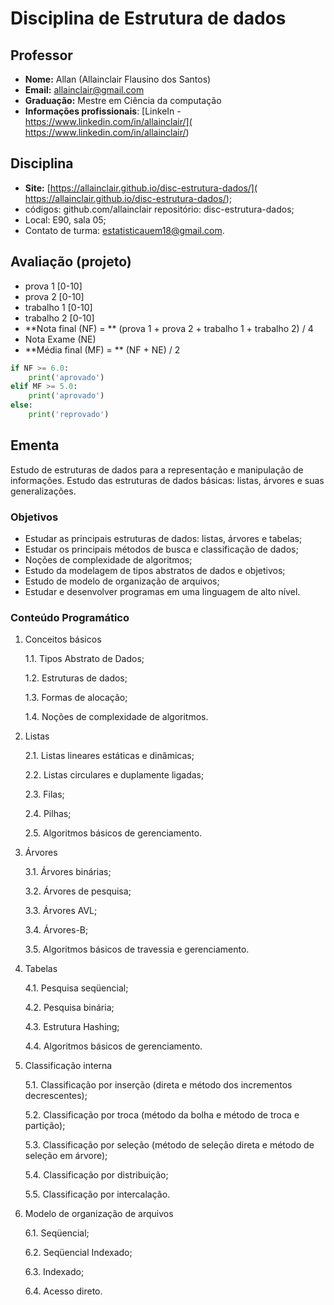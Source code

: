 # Disciplina de Estrutura de dados


## Professor

* **Nome:** Allan (Allainclair Flausino dos Santos)
* **Email:** allainclair@gmail.com
* **Graduação:** Mestre em Ciência da computação
* **Informações profissionais**: [LinkeIn - https://www.linkedin.com/in/allainclair/](
  https://www.linkedin.com/in/allainclair/)

## Disciplina

* **Site:** [https://allainclair.github.io/disc-estrutura-dados/](
  https://allainclair.github.io/disc-estrutura-dados/);
* códigos: github.com/allainclair repositório: disc-estrutura-dados;
* Local: E90, sala 05;
* Contato de turma: estatisticauem18@gmail.com.

## Avaliação (projeto)

* prova 1 [0-10]
* prova 2 [0-10]
* trabalho 1 [0-10]
* trabalho 2 [0-10]
* **Nota final (NF) = ** (prova 1 + prova 2 + trabalho 1 + trabalho 2) / 4
* Nota Exame (NE)
* **Média final (MF) = ** (NF + NE) / 2

```Python tab=
if NF >= 6.0:
    print('aprovado')
elif MF >= 5.0:
    print('aprovado')
else:
    print('reprovado')
```

## Ementa

Estudo de estruturas de dados para a representação e manipulação de informações.
Estudo das estruturas de dados básicas: listas, árvores e suas generalizações.

### Objetivos

* Estudar as principais estruturas de dados: listas, árvores e tabelas;
* Estudar os principais métodos de busca e classificação de dados;
* Noções de complexidade de algoritmos;
* Estudo da modelagem de tipos abstratos de dados e objetivos;
* Estudo de modelo de organização de arquivos;
* Estudar e desenvolver programas em uma linguagem de alto nível.

### Conteúdo Programático

1. Conceitos básicos

    1.1. Tipos Abstrato de Dados;

    1.2. Estruturas de dados;

    1.3. Formas de alocação;

    1.4. Noções de complexidade de algoritmos.

2. Listas

    2.1. Listas lineares estáticas e dinâmicas;

    2.2. Listas circulares e duplamente ligadas;

    2.3. Filas;

    2.4. Pilhas;

    2.5. Algoritmos básicos de gerenciamento.

3. Árvores

    3.1. Árvores binárias;

    3.2. Árvores de pesquisa;

    3.3. Árvores AVL;

    3.4. Árvores-B;

    3.5. Algoritmos básicos de travessia e gerenciamento.

4. Tabelas

    4.1. Pesquisa seqüencial;

    4.2. Pesquisa binária;

    4.3. Estrutura Hashing;

    4.4. Algoritmos básicos de gerenciamento.

5. Classificação interna

    5.1. Classificação por inserção (direta e método dos incrementos
  decrescentes);

    5.2. Classificação por troca (método da bolha e método de troca e
    partição);

    5.3. Classificação por seleção (método de seleção direta e método de
 seleção em árvore);

    5.4. Classificação por distribuição;

    5.5. Classificação por intercalação.

6. Modelo de organização de arquivos

    6.1. Seqüencial;

    6.2. Seqüencial Indexado;

    6.3. Indexado;

    6.4. Acesso direto.
